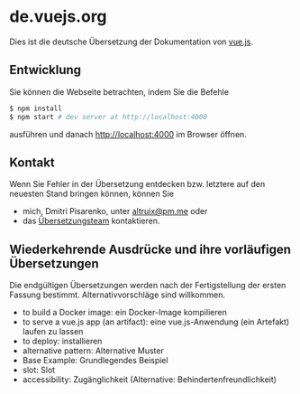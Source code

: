 # de.vuejs.org

Dies ist die deutsche Übersetzung der Dokumentation von [vue.js](https://github.com/vuejs/vuejs.org). 

## Entwicklung 

Sie können die Webseite betrachten, indem Sie die Befehle

``` bash
$ npm install
$ npm start # dev server at http://localhost:4000
```

ausführen und danach [http://localhost:4000](http://localhost:4000) im Browser öffnen.   

## Kontakt

Wenn Sie Fehler in der Übersetzung entdecken bzw. letztere auf den neuesten Stand bringen können, können Sie

* mich, Dmitri Pisarenko, unter [altruix@pm.me](mailto:altruix@pm.me) oder
* das [Übersetzungsteam](https://github.com/vuejs/vuejs.org#on-translations) kontaktieren. 

## Wiederkehrende Ausdrücke und ihre vorläufigen Übersetzungen

Die endgültigen Übersetzungen werden nach der Fertigstellung der ersten Fassung bestimmt. Alternativvorschläge sind willkommen.

* to build a Docker image: ein Docker-Image kompilieren
* to serve a vue.js app (an artifact): eine vue.js-Anwendung (ein Artefakt) laufen zu lassen
* to deploy: installieren
* alternative pattern: Alternative Muster
* Base Example: Grundlegendes Beispiel
* slot: Slot
* accessibility: Zugänglichkeit (Alternative: Behindertenfreundlichkeit)